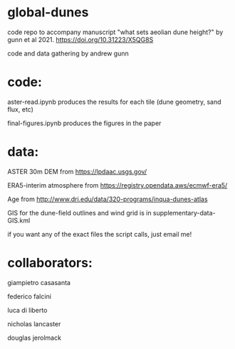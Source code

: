# global-dunes

code repo to accompany manuscript "what sets aeolian dune height?" by gunn et al 2021. https://doi.org/10.31223/X5QG8S

code and data gathering by andrew gunn

# code:

aster-read.ipynb produces the results for each tile (dune geometry, sand flux, etc)

final-figures.ipynb produces the figures in the paper

# data:

ASTER 30m DEM from https://lpdaac.usgs.gov/

ERA5-interim atmosphere from https://registry.opendata.aws/ecmwf-era5/

Age from http://www.dri.edu/data/320-programs/inqua-dunes-atlas

GIS for the dune-field outlines and wind grid is in supplementary-data-GIS.kml

if you want any of the exact files the script calls, just email me!
 
# collaborators:

giampietro casasanta

federico falcini

luca di liberto

nicholas lancaster

douglas jerolmack
